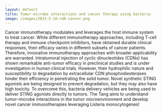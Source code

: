 ```yaml
---
layout: default
title: Tumor-microbe interactions and cancer therapy using bacteria
image: /images/2023-5-18-cdA-cancer.png
---
```

Cancer immunotherapy modulates and leverages the host immune system to treat cancer. While different immunotherapy approaches, including T-cell therapy and immune checkpoint inhibitors, have obtained durable clinical responses, their efficacy varies in different subsets of cancer patients. Therefore, innovative immunotherapy approaches with broader applicability are warranted. Intratumoral injection of cyclic dinucleotides (CDNs) has shown remarkable anti-tumor efficacy in preclinical studies and is under investigation in human clinical trials. However, their hydrophilic nature and susceptibility to degradation by extracellular CDN phosphodiesterases hinder their efficiency in penetrating the solid tumor. Novel synthetic STING agonists are being designed to prevent degradation, but they may also have high toxicity. To overcome this, bacteria delivery vehicles are being used to deliver STING agonists directly to tumors. The Tang aims to understand tumor-microbe interactions in the tumor microenvironment and develop novel cancer immunotherapies leveraging Listeria monocytogenes!
